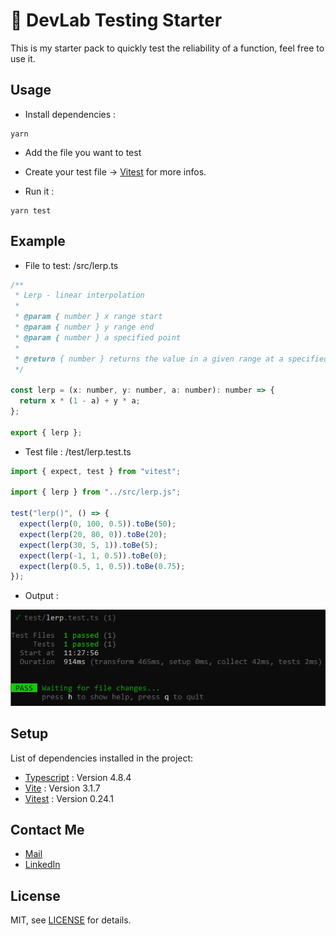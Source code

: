 # 🧪 DevLab Testing Starter

This is my starter pack to quickly test the reliability of a function, feel free to use it.

## Usage

- Install dependencies :

```
yarn
```

- Add the file you want to test

- Create your test file &rarr; [Vitest](https://vitest.dev/guide/) for more infos.

- Run it :

```
yarn test
```

## Example

- File to test: /src/lerp.ts

```js
/**
 * Lerp - linear interpolation
 *
 * @param { number } x range start
 * @param { number } y range end
 * @param { number } a specified point
 *
 * @return { number } returns the value in a given range at a specified point
 */

const lerp = (x: number, y: number, a: number): number => {
  return x * (1 - a) + y * a;
};

export { lerp };
```

- Test file : /test/lerp.test.ts

```js
import { expect, test } from "vitest";

import { lerp } from "../src/lerp.js";

test("lerp()", () => {
  expect(lerp(0, 100, 0.5)).toBe(50);
  expect(lerp(20, 80, 0)).toBe(20);
  expect(lerp(30, 5, 1)).toBe(5);
  expect(lerp(-1, 1, 0.5)).toBe(0);
  expect(lerp(0.5, 1, 0.5)).toBe(0.75);
});
```

- Output :

![output](output.png)

## Setup

List of dependencies installed in the project:

- [Typescript](https://www.typescriptlang.org/) : Version 4.8.4
- [Vite](https://vitejs.dev/) : Version 3.1.7
- [Vitest](https://vitest.dev/) : Version 0.24.1

## Contact Me

- [Mail](mailto:hello@francois-royen.com)
- [LinkedIn](https://www.linkedin.com/in/francois-royen/)

## License

MIT, see [LICENSE](LICENSE) for details.
